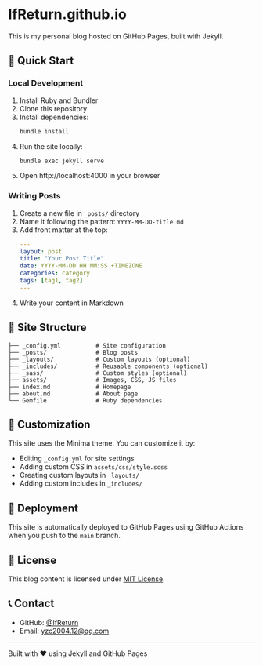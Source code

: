 # IfReturn.github.io

This is my personal blog hosted on GitHub Pages, built with Jekyll.

## 🚀 Quick Start

### Local Development

1. Install Ruby and Bundler
2. Clone this repository
3. Install dependencies:
   ```bash
   bundle install
   ```
4. Run the site locally:
   ```bash
   bundle exec jekyll serve
   ```
5. Open http://localhost:4000 in your browser

### Writing Posts

1. Create a new file in `_posts/` directory
2. Name it following the pattern: `YYYY-MM-DD-title.md`
3. Add front matter at the top:
   ```yaml
   ---
   layout: post
   title: "Your Post Title"
   date: YYYY-MM-DD HH:MM:SS +TIMEZONE
   categories: category
   tags: [tag1, tag2]
   ---
   ```
4. Write your content in Markdown

## 📝 Site Structure

```
├── _config.yml          # Site configuration
├── _posts/              # Blog posts
├── _layouts/            # Custom layouts (optional)
├── _includes/           # Reusable components (optional)
├── _sass/               # Custom styles (optional)
├── assets/              # Images, CSS, JS files
├── index.md             # Homepage
├── about.md             # About page
└── Gemfile              # Ruby dependencies
```

## 🎨 Customization

This site uses the Minima theme. You can customize it by:
- Editing `_config.yml` for site settings
- Adding custom CSS in `assets/css/style.scss`
- Creating custom layouts in `_layouts/`
- Adding custom includes in `_includes/`

## 🚀 Deployment

This site is automatically deployed to GitHub Pages using GitHub Actions when you push to the `main` branch.

## 📄 License

This blog content is licensed under [MIT License](LICENSE).

## 📞 Contact

- GitHub: [@IfReturn](https://github.com/IfReturn)
- Email: yzc2004.12@qq.com

---

Built with ❤️ using Jekyll and GitHub Pages
